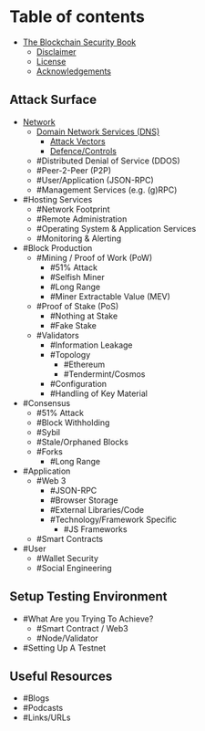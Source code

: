 # Table of contents

- [The Blockchain Security Book](README.md)
    - [Disclaimer](appendices/disclaimer.md)
    - [License](appendices/license.md)
    - [Acknowledgements](appendices/acknowledgements.md)

## Attack Surface
- [Network](attack-surface/network/Readme.md)
    - [Domain Network Services (DNS)](attack-surface/network/DNS.md)
        - [Attack Vectors](attack-surface/network/DNS_Attack.md)
        - [Defence/Controls](attack-surface/network/DNS_Defence.md)
    - #Distributed Denial of Service (DDOS)
    - #Peer-2-Peer (P2P)
    - #User/Application (JSON-RPC)
    - #Management Services (e.g. (g)RPC)
- #Hosting Services
    - #Network Footprint
    - #Remote Administration
    - #Operating System & Application Services
    - #Monitoring & Alerting
- #Block Production
    - #Mining / Proof of Work (PoW)
        - #51% Attack
        - #Selfish Miner
        - #Long Range
        - #Miner Extractable Value (MEV)
    - #Proof of Stake (PoS)
        - #Nothing at Stake
        - #Fake Stake
    - #Validators
        - #Information Leakage
        - #Topology
            - #Ethereum
            - #Tendermint/Cosmos
        - #Configuration
        - #Handling of Key Material
- #Consensus
    - #51% Attack
    - #Block Withholding
    - #Sybil
    - #Stale/Orphaned Blocks
    - #Forks
        - #Long Range
- #Application
    - #Web 3
        - #JSON-RPC
        - #Browser Storage
        - #External Libraries/Code
        - #Technology/Framework Specific
            - #JS Frameworks
    - #Smart Contracts
- #User
    - #Wallet Security
    - #Social Engineering

## Setup Testing Environment
- #What Are you Trying To Achieve?
    - #Smart Contract / Web3
    - #Node/Validator
- #Setting Up A Testnet

## Useful Resources
- #Blogs
- #Podcasts
- #Links/URLs